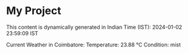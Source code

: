 # My Project

This content is dynamically generated in Indian Time (IST): 2024-01-02 23:59:09 IST


Current Weather in Coimbatore:
Temperature: 23.88 °C
Condition: mist
